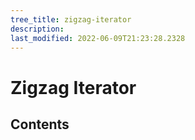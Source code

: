 ```yaml
---
tree_title: zigzag-iterator
description: 
last_modified: 2022-06-09T21:23:28.2328
---
```


# Zigzag Iterator

## Contents
